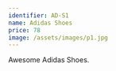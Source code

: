```yaml
---
identifier: AD-S1
name: Adidas Shoes
price: 78
image: /assets/images/p1.jpg
---
```

Awesome Adidas Shoes.